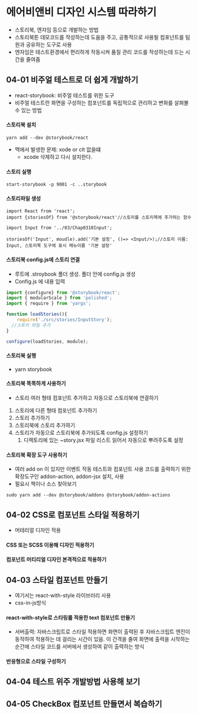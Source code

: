 # 에어비앤비 디자인 시스템 따라하기

* 스토리북, 엔자임 등으로 개발하는 방법
* 스토리북튼 데모코드를 작성하는데 도움을 주고, 공통적으로 사용될 컴포넌트를 팀원과 공유하는 도구로 사용
* 엔자임은 테스트환경에서 편리하게 작동시켜 품질 관리 코드를 작성하는데 드는 시간을 줄여줌

## 04-01 비주얼 테스트로 더 쉽게 개발하기

* react-storybook: 비주얼 테스트를 위한 도구
* 비주얼 테스트란 화면을 구성하는 컴포넌트를 독립적으로 관리하고 변화를 살펴볼 수 있는 방법

#### 스토리북 설치

```
yarn add --dev @storybook/react
```

* 맥에서 발생한 문제: xode or clt 없을떄
  * xcode 삭제하고 다시 설치한다.

#### 스토리 실행

```
start-storybook -p 9001 -c ..storybook
```

#### 스토리파일 생성

```react
import React from 'react';
import {storiesOf} from '@storybook/react'//스토리를 스토리북에 추가하는 함수

import Input from '../03/Chap0310Input';

storiesOf('Input', moudle).add('기본 설정', ()=> <Input/>);//스토리 이름: Input, 스토리북 도구에 표시 메뉴이름 '기본 설정'
```

#### 스토리북 config.js에 스토리 연결

* 루트에 .stroybook 폴더 생성. 폴더 안에 config.js 생성
* Config.js 에 내용 입력

```javascript
import {configure} from '@storybook/react';
import { modularScale } from 'polished';
import { require } from 'yargs';

function loadStories(){
    require('./src/stories/InputStory');
  //스토리 파일 추가
}

configure(loadStories, module);
```

#### 스토리북 실행

* yarn storybook

#### 스토리북 똑똑하게 사용하기

* 스토리 여러 형태 컴포넌트 추가하고 자동으로 스토리북에 연결하기

1. 스토리에 다른 형태 컴포넌트 추가하기
2. 스토리 추가하기
3. 스토리북에 스토리 추가하기
4. 스토리가 자동으로 스토리북에 추가되도록 config.js 설정하기
   1. 디렉토리에 있는 ~story.jsx 파일 리스트 읽어서 자동으로 뿌려주도록 설정

#### 스토리북 확장 도구 사용하기

*  여러 add on 이 있지만 이벤트 작동 테스트와 컴포넌트 사용 코드를 출력하기 위한 확장도구인 addon-action, addon-jsx 설치, 사용
* 필요시 책이나 소스 찾아보기

```
sudo yarn add --dev @storybook/addons @storybook/addon-actions
```



## 04-02 CSS로 컴포넌트 스타일 적용하기

* 머테리얼 디자인 적용

#### CSS 또는 SCSS 이용해 디자인 적용하기

#### 컴포넌트 머티리얼 디자인 본격적으로 적용하기



## 04-03 스타일 컴포넌트 만들기

* 여기서는 react-with-style 라이브러리 사용
* css-in-js방식

#### react-with-style로 스타링를 적용한 text 컴포넌트 만들기

* 서버출력: 자바스크립트로 스타일 적용하면 화면이 출력된 후 자바스크립트 엔진이 동작하여 적용하는 데 걸리는 시간이 있음. 이 간격을 줄여 화면에 출력을 시작하는 순간에 스타일 코드를 서버에서 생성하여 같이 출력하는 방식

#### 반응형으로 스타일 구성하기



## 04-04 테스트 위주 개발방법 사용해 보기

## 04-05 CheckBox 컴포넌트 만들면서 복습하기

